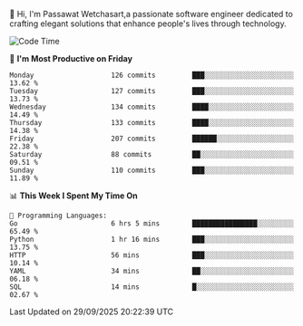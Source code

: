 
👋 Hi, I'm Passawat Wetchasart,a passionate software engineer dedicated to crafting elegant solutions that enhance people's lives through technology.


<!--START_SECTION:waka-->
![Code Time](http://img.shields.io/badge/Code%20Time-2%2C231%20hrs%2036%20mins-blue)

📅 **I'm Most Productive on Friday** 

```text
Monday                   126 commits         ███░░░░░░░░░░░░░░░░░░░░░░   13.62 % 
Tuesday                  127 commits         ███░░░░░░░░░░░░░░░░░░░░░░   13.73 % 
Wednesday                134 commits         ████░░░░░░░░░░░░░░░░░░░░░   14.49 % 
Thursday                 133 commits         ████░░░░░░░░░░░░░░░░░░░░░   14.38 % 
Friday                   207 commits         ██████░░░░░░░░░░░░░░░░░░░   22.38 % 
Saturday                 88 commits          ██░░░░░░░░░░░░░░░░░░░░░░░   09.51 % 
Sunday                   110 commits         ███░░░░░░░░░░░░░░░░░░░░░░   11.89 % 
```


📊 **This Week I Spent My Time On** 

```text
💬 Programming Languages: 
Go                       6 hrs 5 mins        ████████████████░░░░░░░░░   65.49 % 
Python                   1 hr 16 mins        ███░░░░░░░░░░░░░░░░░░░░░░   13.75 % 
HTTP                     56 mins             ███░░░░░░░░░░░░░░░░░░░░░░   10.14 % 
YAML                     34 mins             ██░░░░░░░░░░░░░░░░░░░░░░░   06.18 % 
SQL                      14 mins             █░░░░░░░░░░░░░░░░░░░░░░░░   02.67 % 
```


 Last Updated on 29/09/2025 20:22:39 UTC
<!--END_SECTION:waka-->

<!--
**markpassawat/markpassawat** is a ✨ _special_ ✨ repository because its `README.md` (this file) appears on your GitHub profile.

Here are some ideas to get you started:

- 🔭 I’m currently working on ...
- 🌱 I’m currently learning ...
- 👯 I’m looking to collaborate on ...
- 🤔 I’m looking for help with ...
- 💬 Ask me about ...
- 📫 How to reach me: ...
- 😄 Pronouns: He/Him
- ⚡ Fun fact: ...
-->
